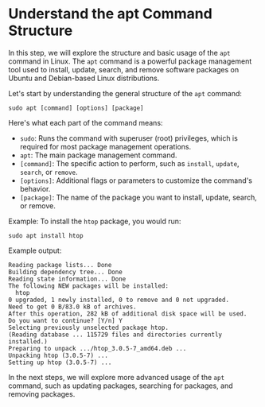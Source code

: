 # Understand the apt Command Structure

In this step, we will explore the structure and basic usage of the `apt` command in Linux. The `apt` command is a powerful package management tool used to install, update, search, and remove software packages on Ubuntu and Debian-based Linux distributions.

Let's start by understanding the general structure of the `apt` command:

```
sudo apt [command] [options] [package]
```

Here's what each part of the command means:

- `sudo`: Runs the command with superuser (root) privileges, which is required for most package management operations.
- `apt`: The main package management command.
- `[command]`: The specific action to perform, such as `install`, `update`, `search`, or `remove`.
- `[options]`: Additional flags or parameters to customize the command's behavior.
- `[package]`: The name of the package you want to install, update, search, or remove.

Example: To install the `htop` package, you would run:

```
sudo apt install htop
```

Example output:

```
Reading package lists... Done
Building dependency tree... Done
Reading state information... Done
The following NEW packages will be installed:
  htop
0 upgraded, 1 newly installed, 0 to remove and 0 not upgraded.
Need to get 0 B/83.0 kB of archives.
After this operation, 282 kB of additional disk space will be used.
Do you want to continue? [Y/n] Y
Selecting previously unselected package htop.
(Reading database ... 115729 files and directories currently installed.)
Preparing to unpack .../htop_3.0.5-7_amd64.deb ...
Unpacking htop (3.0.5-7) ...
Setting up htop (3.0.5-7) ...
```

In the next steps, we will explore more advanced usage of the `apt` command, such as updating packages, searching for packages, and removing packages.
